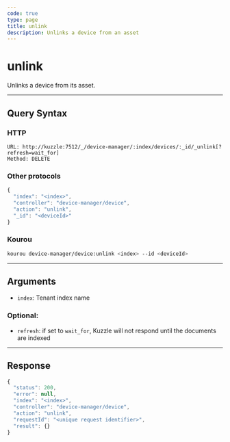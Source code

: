 ```yaml
---
code: true
type: page
title: unlink
description: Unlinks a device from an asset
---
```


# unlink

Unlinks a device from its asset.

---

## Query Syntax

### HTTP

```http
URL: http://kuzzle:7512/_/device-manager/:index/devices/:_id/_unlink[?refresh=wait_for]
Method: DELETE
```

### Other protocols

```js
{
  "index": "<index>",
  "controller": "device-manager/device",
  "action": "unlink",
  "_id": "<deviceId>"
}
```

### Kourou

```bash
kourou device-manager/device:unlink <index> --id <deviceId>
```

---

## Arguments

- `index`: Tenant index name

### Optional:

- `refresh`: if set to `wait_for`, Kuzzle will not respond until the documents are indexed

---

## Response

```js
{
  "status": 200,
  "error": null,
  "index": "<index>",
  "controller": "device-manager/device",
  "action": "unlink",
  "requestId": "<unique request identifier>",
  "result": {}
}
```

